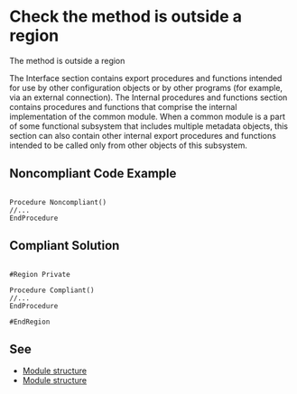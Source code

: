 # Check the method is outside a region

The method is outside a region

The Interface section contains export procedures and functions intended for use by other configuration objects or 
by other programs (for example, via an external connection).
The Internal procedures and functions section contains procedures and functions that comprise 
the internal implementation of the common module. When a common module is a part of some functional subsystem 
that includes multiple metadata objects, this section can also contain other internal export procedures and 
functions intended to be called only from other objects of this subsystem.

## Noncompliant Code Example

```bsl

Procedure Noncompliant()
//...
EndProcedure

```

## Compliant Solution

```bsl

#Region Private

Procedure Compliant()
//...
EndProcedure

#EndRegion

```

## See


- [Module structure](https://1c-dn.com/library/module_structure/)
- [Module structure](https://support.1ci.com/hc/en-us/articles/360011002360-Module-structure)
